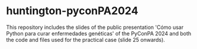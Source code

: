 # huntington-pyconPA2024
This repository includes the slides of the public presentation 'Cómo usar Python para curar enfermedades genéticas' of the PyConPA 2024 and both the code and files used for the practical case (slide 25 onwards).
